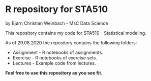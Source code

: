 # R repository for STA510

by Bjørn Christian Weinbach - MsC Data Science

This repository contains my code for STA510 - Statistical modeling.

As of 29.08.2020 the repository contains the following folders:

* Assignment -  R notebooks of assignments.
* Exercise - R notebooks of exercise sets.
* Lectures - Example code from lectures.

**Feel free to use this repository as you see fit.**
